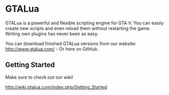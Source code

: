 # GTALua
GTALua is a powerful and flexible scripting engine for GTA V. You can easily create new scripts and even reload them without restarting the game. Writing own plugins has never been as easy.

You can download finished GTALua versions from our website: http://www.gtalua.com/ - Or here on GitHub.

## Getting Started
Make sure to check out our wiki!

http://wiki.gtalua.com/index.php/Getting_Started
